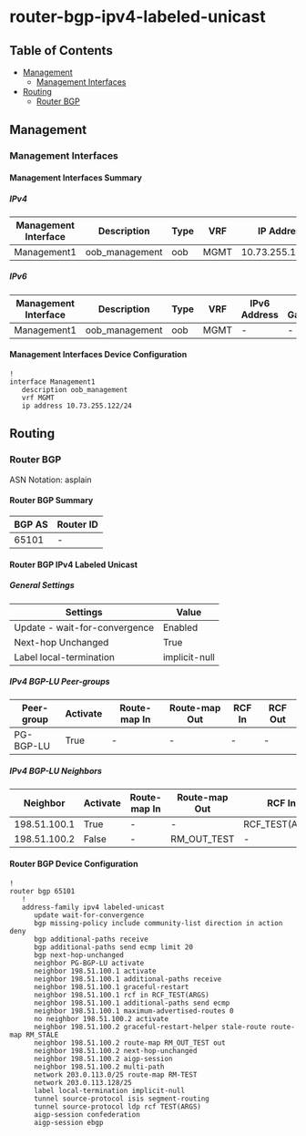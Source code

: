 # router-bgp-ipv4-labeled-unicast

## Table of Contents

- [Management](#management)
  - [Management Interfaces](#management-interfaces)
- [Routing](#routing)
  - [Router BGP](#router-bgp)

## Management

### Management Interfaces

#### Management Interfaces Summary

##### IPv4

| Management Interface | Description | Type | VRF | IP Address | Gateway |
| -------------------- | ----------- | ---- | --- | ---------- | ------- |
| Management1 | oob_management | oob | MGMT | 10.73.255.122/24 | 10.73.255.2 |

##### IPv6

| Management Interface | Description | Type | VRF | IPv6 Address | IPv6 Gateway |
| -------------------- | ----------- | ---- | --- | ------------ | ------------ |
| Management1 | oob_management | oob | MGMT | - | - |

#### Management Interfaces Device Configuration

```eos
!
interface Management1
   description oob_management
   vrf MGMT
   ip address 10.73.255.122/24
```

## Routing

### Router BGP

ASN Notation: asplain

#### Router BGP Summary

| BGP AS | Router ID |
| ------ | --------- |
| 65101 | - |

#### Router BGP IPv4 Labeled Unicast

##### General Settings

| Settings | Value |
| -------- | ----- |
| Update - wait-for-convergence | Enabled |
| Next-hop Unchanged | True |
| Label local-termination | implicit-null |

##### IPv4 BGP-LU Peer-groups

| Peer-group | Activate | Route-map In | Route-map Out | RCF In | RCF Out |
| ---------- | -------- | ------------ | ------------- | ------ | ------- |
| PG-BGP-LU | True | - | - | - | - |

##### IPv4 BGP-LU Neighbors

| Neighbor | Activate | Route-map In | Route-map Out | RCF In | RCF Out |
| -------- | -------- | ------------ | ------------- | ------ | ------- |
| 198.51.100.1 | True | - | - | RCF_TEST(ARGS) | - |
| 198.51.100.2 | False | - | RM_OUT_TEST | - | - |

#### Router BGP Device Configuration

```eos
!
router bgp 65101
   !
   address-family ipv4 labeled-unicast
      update wait-for-convergence
      bgp missing-policy include community-list direction in action deny
      bgp additional-paths receive
      bgp additional-paths send ecmp limit 20
      bgp next-hop-unchanged
      neighbor PG-BGP-LU activate
      neighbor 198.51.100.1 activate
      neighbor 198.51.100.1 additional-paths receive
      neighbor 198.51.100.1 graceful-restart
      neighbor 198.51.100.1 rcf in RCF_TEST(ARGS)
      neighbor 198.51.100.1 additional-paths send ecmp
      neighbor 198.51.100.1 maximum-advertised-routes 0
      no neighbor 198.51.100.2 activate
      neighbor 198.51.100.2 graceful-restart-helper stale-route route-map RM_STALE
      neighbor 198.51.100.2 route-map RM_OUT_TEST out
      neighbor 198.51.100.2 next-hop-unchanged
      neighbor 198.51.100.2 aigp-session
      neighbor 198.51.100.2 multi-path
      network 203.0.113.0/25 route-map RM-TEST
      network 203.0.113.128/25
      label local-termination implicit-null
      tunnel source-protocol isis segment-routing
      tunnel source-protocol ldp rcf TEST(ARGS)
      aigp-session confederation
      aigp-session ebgp
```
